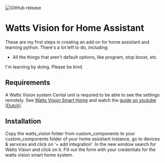 ![GitHub release](https://img.shields.io/github/release/pwesters/watts_vision.svg)

# Watts Vision for Home Assistant

These are my first steps in creating an add on for home assistant and learning python. There's a lot left to do, including:
- All the things that aren't default options, like program, stop boost, etc.

I'm learning by doing. Please be kind.

## Requirements
A Watts Vision system Cental unit is required to be able to see the settings remotely. See [Watts Vision Smart Home](https://wattswater.eu/catalog/regulation-and-control/watts-vision-smart-home/) and watch the [guide on youtube (Dutch)](https://www.youtube.com/watch?v=BLNqxkH7Td8).

## Installation

Copy the watts_vision folder from custom_components to your custom_components folder of your home assistant instance, go to devices & services and click on '+ add integration'. In the new window search for Watts Vision and click on it. Fill out the form with your credentials for the watts vision smart home system.
